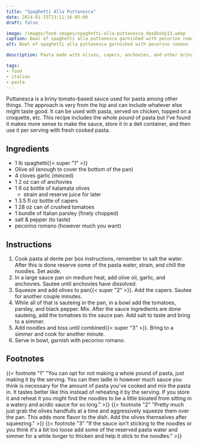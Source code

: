 ```yaml
---
title: "Spaghetti Alla Puttanesca"
date: 2024-01-15T13:11:16-05:00
draft: false

image: /images/food-images/spaghetti-alla-puttanesca_deadbody13.webp
caption: Bowl of spaghetti alla puttanesca garnished with pecorino romano
alt: Bowl of spaghetti alla puttanesca garnished with pecorino romano

description: Pasta made with olives, capers, anchovies, and other briny ingredients.

tags:
- food
- italian
- pasta
---
```


Puttanesca is a briny tomato-based sauce used for pasta among other things. The approach is very from the hip and can include whatever else might taste good. It can be used with pasta, served on chicken, topped on a croquette, etc. This recipe includes the whole pound of pasta but I've found it makes more sense to make the sauce, store it in a deli container, and then use it per serving with fresh cooked pasta.

## Ingredients
- 1 lb spaghetti{{< super "1" >}}
- Olive oil (enough to cover the bottom of the pan)
- 4 cloves garlic (minced)
- 1 2 oz can of anchovies
- 1 6 oz bottle of kalamata olives
    - strain and reserve juice for later
- 1 3.5 fl oz bottle of capers
- 1 28 oz can of crushed tomatoes
- 1 bundle of Italian parsley (finely chopped)
- salt & pepper (to taste)
- pecorino romano (however much you want)

## Instructions
1. Cook pasta al dente per box instructions, remember to salt the water. After this is done reserve some of the pasta water, strain, and chill the noodles. Set aside.
1. In a large sauce pan on medium heat, add olive oil, garlic, and anchovies. Sautee until anchovies have dissolved.
1. Squeeze and add olives to pan{{< super "2" >}}. Add the capers. Sautee for another couple minutes.
1. While all of that is sauteing in the pan, in a bowl add the tomatoes, parsley, and black pepper. Mix. After the sauce ingredients are done sauteing, add the tomatoes to the sauce pan. Add salt to taste and bring to a simmer.
1. Add noodles and toss until combined{{< super "3" >}}. Bring to a simmer and cook for another minute.
1. Serve in bowl, garnish with pecorino romano.

## Footnotes
{{< footnote "1" "You can opt for not making a whole pound of pasta, just making it by the serving. You can then ladle in however much sauce you think is necessary for the amount of pasta you've cooked and mix the pasta in. It tastes better like this instead of reheating it by the serving. If you store it and reheat it you might find the noodles to be a little bloated from sitting in a watery and acidic sauce for so long." >}}
{{< footnote "2" "Pretty much just grab the olives handfulls at a time and aggressively squeeze them over the pan. This adds more flavor to the dish. Add the olives themselves after squeezing." >}}
{{< footnote "3" "If the sauce isn't sticking to the noodles or you think it's a bit too loose add some of the reserved pasta water and simmer for a while longer to thicken and help it stick to the noodles." >}}
